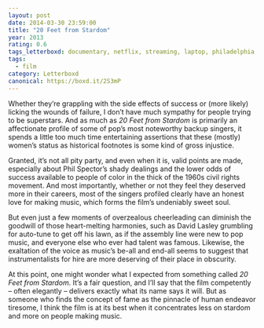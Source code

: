 ```yaml
---
layout: post 
date: 2014-03-30 23:59:00
title: "20 Feet from Stardom"
year: 2013
rating: 0.6
tags_letterboxd: documentary, netflix, streaming, laptop, philadelphia, Leah
tags:
  - film
category: Letterboxd
canonical: https://boxd.it/2S3mP
---
```


Whether they’re grappling with the side effects of success or (more likely) licking the wounds of failure, I don’t have much sympathy for people trying to be superstars. And as much as <cite>20 Feet from Stardom</cite> is primarily an affectionate profile of some of pop’s most noteworthy backup singers, it spends a little too much time entertaining assertions that these (mostly) women’s status as historical footnotes is some kind of gross injustice.

Granted, it’s not all pity party, and even when it is, valid points are made, especially about Phil Spector’s shady dealings and the lower odds of success available to people of color in the thick of the 1960s civil rights movement. And most importantly, whether or not they feel they deserved more in their careers, most of the singers profiled clearly have an honest love for making music, which forms the film’s undeniably sweet soul.

But even just a few moments of overzealous cheerleading can diminish the goodwill of those heart-melting harmonies, such as David Lasley grumbling for auto-tune to get off his lawn, as if the assembly line were new to pop music, and everyone else who ever had talent was famous. Likewise, the exaltation of the voice as music’s be-all and end-all seems to suggest that instrumentalists for hire are more deserving of their place in obscurity.

At this point, one might wonder what I expected from something called <cite>20 Feet from Stardom</cite>. It’s a fair question, and I’ll say that the film competently – often elegantly – delivers exactly what its name says it will. But as someone who finds the concept of fame as the pinnacle of human endeavor tiresome, I think the film is at its best when it concentrates less on stardom and more on people making music.